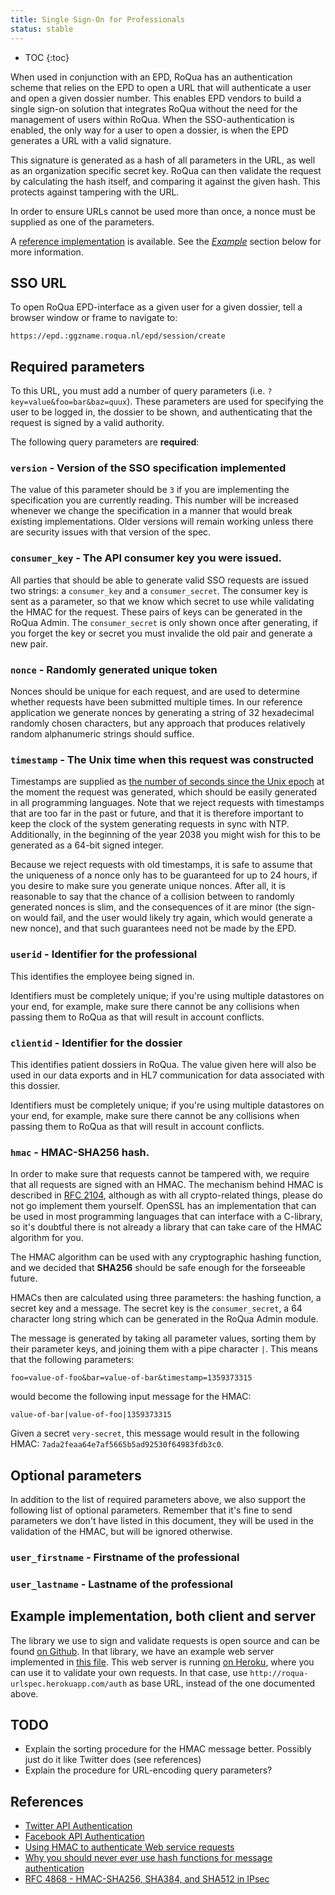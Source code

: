 ```yaml
---
title: Single Sign-On for Professionals
status: stable
---
```


* TOC
{:toc}

When used in conjunction with an EPD, RoQua has an authentication scheme that relies on the EPD to open a URL that will authenticate a user and open a given dossier number. This enables EPD vendors to build a single sign-on solution that integrates RoQua without the need for the management of users within RoQua. When the SSO-authentication is enabled, the only way for a user to open a dossier, is when the EPD generates a URL with a valid signature.

This signature is generated as a hash of all parameters in the URL, as well as an organization specific secret key. RoQua can then validate the request by calculating the hash itself, and comparing it against the given hash. This protects against tampering with the URL.

In order to ensure URLs cannot be used more than once, a nonce must be supplied as one of the parameters.

A [reference implementation](https://github.com/roqua/authmac) is available. See the *[Example](#example-implementation-both-client-and-server)* section below for more information.

## SSO URL

To open RoQua EPD-interface as a given user for a given dossier, tell a browser
window or frame to navigate to:

    https://epd.:ggzname.roqua.nl/epd/session/create


## Required parameters

To this URL, you must add a number of query parameters (i.e. `?key=value&foo=bar&baz=quux`). These parameters are used for specifying the user to be logged in, the dossier to be shown, and authenticating that the request is signed by a valid authority.

The following query parameters are **required**:

### `version` - Version of the SSO specification implemented

The value of this parameter should be `3` if you are implementing the specification you are currently reading. This number will be increased whenever we change the specification in a manner that would break existing implementations. Older versions will remain working unless there are security issues with that version of the spec.

### `consumer_key` - The API consumer key you were issued.

All parties that should be able to generate valid SSO requests are issued two strings: a `consumer_key` and a `consumer_secret`. The consumer key is sent as a parameter, so that we know which secret to use while validating the HMAC for the request. These pairs of keys can be generated in the RoQua Admin. The `consumer_secret` is only shown once after generating, if you forget the key or secret you must invalide the old pair and generate a new pair.

### `nonce` - Randomly generated unique token

Nonces should be unique for each request, and are used to determine whether requests have been submitted multiple times. In our reference application we generate nonces by generating a string of 32 hexadecimal randomly chosen characters, but any approach that produces relatively random alphanumeric strings should suffice.

### `timestamp` - The Unix time when this request was constructed

Timestamps are supplied as [the number of seconds since the Unix epoch](http://en.wikipedia.org/wiki/Unix_time) at the moment the request was generated, which should be easily generated in all programming languages. Note that we reject requests with timestamps that are too far in the past or future, and that it is therefore important to keep the clock of the system generating requests in sync with NTP. Additionally, in the beginning of the year 2038 you might wish for this to be generated as a 64-bit signed integer.

Because we reject requests with old timestamps, it is safe to assume that the uniqueness of a nonce only has to be guaranteed for up to 24 hours, if you desire to make sure you generate unique nonces. After all, it is reasonable to say that the chance of a collision between to randomly generated nonces is slim, and the consequences of it are minor (the sign-on would fail, and the user would likely try again, which would generate a new nonce), and that such guarantees need not be made by the EPD.

### `userid` - Identifier for the professional

This identifies the employee being signed in.

Identifiers must be completely unique; if you're using multiple datastores on your end, for example, make sure there cannot be any collisions when passing them to RoQua as that will result in account conflicts.

### `clientid` - Identifier for the dossier

This identifies patient dossiers in RoQua. The value given here will also be used in our data exports and in HL7 communication for data associated with this dossier.

Identifiers must be completely unique; if you're using multiple datastores on your end, for example, make sure there cannot be any collisions when passing them to RoQua as that will result in account conflicts.

### `hmac` - HMAC-SHA256 hash.

In order to make sure that requests cannot be tampered with, we require that all requests are signed with an HMAC. The mechanism behind HMAC is described in [RFC 2104](http://www.ietf.org/rfc/rfc2104.txt), although as with all crypto-related things, please do not go implement them yourself. OpenSSL has an implementation that can be used in most programming languages that can interface with a C-library, so it's doubtful there is not already a library that can take care of the HMAC algorithm for you.

The HMAC algorithm can be used with any cryptographic hashing function, and we decided that **SHA256** should be safe enough for the forseeable future.

HMACs then are calculated using three parameters: the hashing function, a secret key and a message. The secret key is the `consumer_secret`, a 64 character long string which can be generated in the RoQua Admin module.

The message is generated by taking all parameter values, sorting them by their parameter keys, and joining them with a pipe character `|`. This means that the following parameters:

```
foo=value-of-foo&bar=value-of-bar&timestamp=1359373315
```

would become the following input message for the HMAC:

```
value-of-bar|value-of-foo|1359373315
```

Given a secret `very-secret`, this message would result in the following HMAC: `7ada2feaa64e7af5665b5ad92530f64983fdb3c0`.

## Optional parameters

In addition to the list of required parameters above, we also support the following list of optional parameters. Remember that it's fine to send parameters we don't have listed in this document, they will be used in the validation of the HMAC, but will be ignored otherwise.

### `user_firstname` - Firstname of the professional

### `user_lastname` - Lastname of the professional

## Example implementation, both client and server

The library we use to sign and validate requests is open source and can be found [on Github](https://github.com/roqua/authmac). In that library, we have an example web server implemented in [this file](https://github.com/roqua/authmac/blob/master/example/app.rb). This web server is running [on Heroku](http://roqua-urlspec.herokuapp.com), where you can use it to validate your own requests. In that case, use `http://roqua-urlspec.herokuapp.com/auth` as base URL, instead of the one documented above.

## TODO

* Explain the sorting procedure for the HMAC message better. Possibly just do it like Twitter does (see references)
* Explain the procedure for URL-encoding query parameters?

## References

* [Twitter API Authentication](https://dev.twitter.com/docs/auth/creating-signature)
* [Facebook API Authentication](https://developers.facebook.com/docs/howtos/login/signed-request/#step2)
* [Using HMAC to authenticate Web service requests](http://rc3.org/2011/12/02/using-hmac-to-authenticate-web-service-requests/)
* [Why you should never ever use hash functions for message authentication](http://blog.jcoglan.com/2012/06/09/why-you-should-never-use-hash-functions-for-message-authentication/)
* [RFC 4868 - HMAC-SHA256, SHA384, and SHA512 in IPsec](http://tools.ietf.org/html/rfc4868#page-17)
